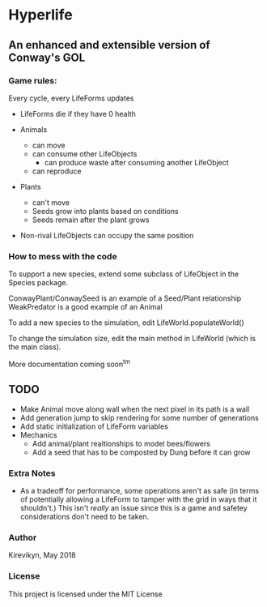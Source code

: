 # Hyperlife
## An enhanced and extensible version of Conway's GOL



### Game rules:

Every cycle, every LifeForms updates
* LifeForms die if they have 0 health

* Animals
    * can move
    * can consume other LifeObjects
        * can produce waste after consuming another LifeObject
    * can reproduce
* Plants
    * can't move
    * Seeds grow into plants based on conditions
    * Seeds remain after the plant grows
* Non-rival LifeObjects can occupy the same position

### How to mess with the code

To support a new species, extend some subclass of LifeObject in the Species package.

ConwayPlant/ConwaySeed is an example of a Seed/Plant relationship
WeakPredator is a good example of an Animal

To add a new species to the simulation, edit LifeWorld.populateWorld() 

To change the simulation size, edit the main method in LifeWorld (which is the main class).



More documentation coming soon<sup>tm</sup>


## TODO

* Make Animal move along wall when the next pixel in its path is a wall
* Add generation jump to skip rendering for some number of generations
* Add static initialization of LifeForm variables
* Mechanics
    * Add animal/plant realtionships to model bees/flowers
    * Add a seed that has to be composted by Dung before it can grow

### Extra Notes

* As a tradeoff for performance, some operations aren't as safe (in terms of potentially allowing a LifeForm to tamper with the grid in ways that it shouldn't.) This isn't *really* an issue since this is a game and safetey considerations don't need to be taken.


### Author

Kirevikyn, May 2018

### License

This project is licensed under the MIT License